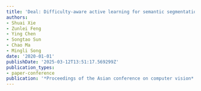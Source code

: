 ```yaml
---
title: 'Deal: Difficulty-aware active learning for semantic segmentation'
authors:
- Shuai Xie
- Zunlei Feng
- Ying Chen
- Songtao Sun
- Chao Ma
- Mingli Song
date: '2020-01-01'
publishDate: '2025-03-12T13:51:17.569299Z'
publication_types:
- paper-conference
publication: '*Proceedings of the Asian conference on computer vision*'
---
```


